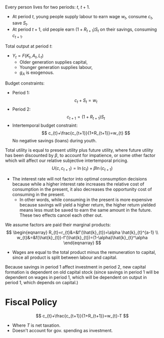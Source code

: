 Every person lives for two periods: $t$, $t+1$.
- At period $t$, young people supply labour to earn wage $w_{t}$, consume $c_{t}$, save $S_{t}$.
- At period $t+1$, old people earn $(1+R_{t+1})S_{t}$ on their savings, consuming $c_{t+1}$.

Total output at period $t$:
- $Y_{t}=F(K_{t},A_{t},L_{t})$
	- Older generation supplies capital,
	- Younger generation supplies labour,
	- $g_{A}$ is exogenous.

Budget constraints:
- Period 1:
$$
c_{t}+S_{t}=w_{t}
$$
- Period 2:
$$
c_{t+1}=(1+R_{t+1})S_{t}
$$
- Intertemporal budget constraint:
$$
c_{t}+\frac{c_{t+1}}{1+R_{t+1}}=w_{t}
$$
No negative savings (loans) during youth.

Total utility is equal to present utility plus future utility, where future utility has been discounted by $\beta$, to account for impatience, or some other factor which will affect our relative subjective intertemporal pricing.
$$
U(c,c_{t+1})=\ln(c_{t})+\beta \ln(c_{t+1})
$$
- The interest rate will not factor into optimal consumption decisions because while a higher interest rate increases the relative cost of consumption in the present, it also decreases the opportunity cost of consuming in the present.
	- In other words, while consuming in the present is more expensive because savings will yield a higher return, the higher return yielded means less must be saved to earn the same amount in the future. These two effects cancel each other out.

We assume factors are paid their marginal products:
$$
\begin{eqnarray}
R_{t}=r_{t}&=&f'(\hat{k}_{t})=\alpha \hat{k}_{t}^{a-1} \\
w_{t}&=&f(\hat{k}_{t})-f'(\hat{k}_{t})=(1-\alpha)\hat{k}_{t}^\alpha
\end{eqnarray}
$$
- Wages are equal to the total product minus the remuneration to capital, since all product is split between labour and capital.

Because savings in period 1 affect investment in period 2, new capital formation is dependent on old capital stock (since savings in period 1 will be dependent on wages in period 1, which will be dependent on output in period 1, which depends on capital.)

# Fiscal Policy
$$
c_{t}+\frac{c_{t+1}}{1+R_{t+1}}=w_{t}-T
$$
- Where $T$ is net taxation.
- Doesn't account for gov. spending as investment.